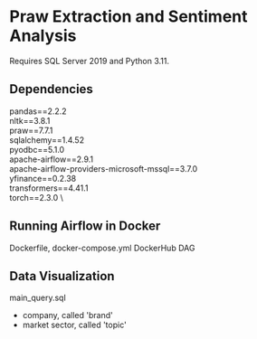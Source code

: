 # Praw Extraction and Sentiment Analysis
Requires SQL Server 2019 and Python 3.11. 

## Dependencies
pandas==2.2.2 \
nltk==3.8.1 \
praw==7.7.1 \
sqlalchemy==1.4.52 \
pyodbc==5.1.0 \
apache-airflow==2.9.1 \
apache-airflow-providers-microsoft-mssql==3.7.0 \
yfinance==0.2.38 \
transformers==4.41.1 \
torch==2.3.0 \

## Running Airflow in Docker
Dockerfile, docker-compose.yml
DockerHub
DAG

## Data Visualization
main_query.sql
- company, called 'brand'
- market sector, called 'topic'
